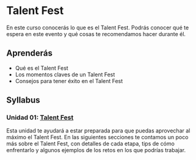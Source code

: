 # Talent Fest

En este curso conocerás lo que es el Talent Fest. Podrás conocer qué te espera
en este evento y qué cosas te recomendamos hacer durante él.

## Aprenderás

- Qué es el Talent Fest
- Los momentos claves de un Talent Fest
- Consejos para tener éxito en el Talent Fest

## Syllabus

### Unidad 01: [Talent Fest](00-talent-fest)

Esta unidad te ayudará a estar preparada para que puedas aprovechar al máximo
el Talent Fest. En las siguientes secciones te contamos un poco más sobre el
Talent Fest, con detalles de cada etapa, tips de cómo enfrentarlo y algunos
ejemplos de los retos en los que podrías trabajar.
